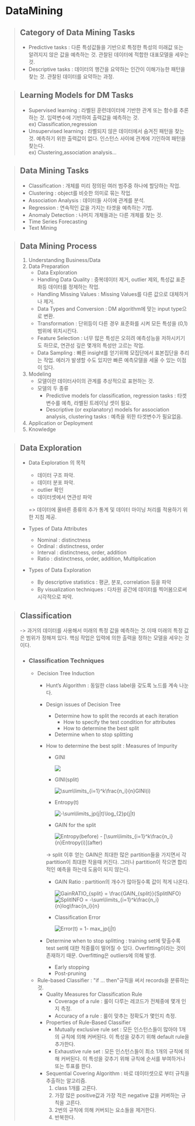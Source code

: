 # DataMining

> ## Category of Data Mining Tasks
>
> - Predictive tasks : 다른 특성값들을 기반으로 특정한 특성의 미래값 또는 알려지지 않은 값을 예측하는 것. 관찰된 데이터에 적합한 대표모델을 세우는 것.
> - Descriptive tasks : 데이터의 행간을 요약하는 인간이 이해가능한 패턴을 찾는 것. 관찰된 데이터를 요약하는 과정.

> ## Learning Models for DM Tasks
>
> - Supervised learning : 라벨된 훈련데이터에 기반한 관계 또는 함수를 추론하는 것. 입력변수에 기반하여 출력값을 예측하는 것.  
>   ex) Classification,regression
> - Unsupervised learning : 라벨되지 않은 데이터에서 숨겨진 패턴을 찾는 것. 예측하기 위한 출력값이 없다. 인스턴스 사이에 관계에 기인하여 패턴을 찾는다.  
>   ex) Clustering,association analysis...

> ## Data Mining Tasks
>
> - Classification : 개체를 미리 정의된 여러 범주중 하나에 할당하는 작업.
> - Clustering : object를 비슷한 의미로 묶는 작업.
> - Association Analysis : 데이터들 사이에 관계를 분석.
> - Regression : 연속적인 값을 가지는 타겟을 예측하는 기법.
> - Anomaly Detection : 나머지 개체들과는 다른 개체를 찾는 것.
> - Time Series Forecasting
> - Text Mining

> ## Data Mining Process
>
> 1. Understanding Business/Data
> 2. Data Preparation       
>    - Data Exploration
>    - Handling Data Quality : 중복데이터 제거, outlier 제외, 특성값 표준화등 데이터를 정제하는 작업.
>    - Handling Missing Values :  Missing Values를 다른 값으로 대체하거나 제거.
>    - Data Types and Conversion : DM algorithm에 맞는 input type으로 변환.
>    - Transformation : 단위등이 다른 경우 표준화를 시켜 모든 특성을 (0,1) 범위에 위치시킨다.
>    - Feature Selection : 너무 많은 특성은 오히려 예측성능을 저하시키기도 하므로, 연관성 깊은 몇개의 특성만 고르는 작업.  
>    - Data Sampling : 빠른 insight를 얻기위해 모집단에서 표본집단을 추리는 작업. 에러가 발생할 수도 있지만 빠른 예측모델을 세울 수 있는 이점이 있다. 
> 3. Modeling
>    - 모델이란 데이터사이의 관계를 추상적으로 표현하는 것.
>    - 모델의 두 종류
>       - Predictive models for classification, regression tasks : 타겟 변수를 예측, 라벨된 트레이닝 셋이 필요.
>       - Descriptive (or explanatory) models for association analysis, clustering tasks : 예측을 위한 타겟변수가 필요없음.
> 4. Application or Deployment
> 5. Knowledge

> ## Data Exploration 
>  - Data Exploration 의 목적
>     - 데이터 구조 파악.
>     - 데이터 분포 파악.
>     - outlier 확인
>     - 데이터셋에서 연관성 파악
> 
>    => 데이터에 올바른 종류의 추가 통계 및 데이터 마이닝 처리를 적용하기 위한 지침 제공.
>  - Types of Data Attributes
>     - Nominal : distinctness
>     - Ordinal : distinctness, order
>     - Interval : distinctness, order, addition
>     - Ratio : distinctness, order, addition, Multiplication
>  - Types of Data Exploration
>     - By descriptive statistics : 평균, 분포, correlation 등을 파악
>     - By visualization techniques : 다차원 공간에 데이터를 찍어봄으로써 시각적으로 파악.

> ## Classification
> -> 과거의 데이터를 사용해서 미래의 특정 값을 예측하는 것.이때 미래의 특정 값은 범위가 정해져 있다. 핵심 작업은 입력에 의한 출력을 정하는 모델을 세우는 것이다.
> - ### Classification Techniques
>   - Decision Tree Induction
>       - Hunt’s Algorithm : 동일한 class label을 갖도록 노드를 계속 나눈다.
>       - Design issues of Decision Tree
>           - Determine how to split the records at each iteration
>               - How to specify the test condition for attributes
>               - How to determine the best split
>           - Determine when to stop splitting
>       - How to determine the best split : Measures of Impurity 
>           - GINI  
> 
>               <img src="https://latex.codecogs.com/svg.latex?\inline&space;1&space;-&space;\sum[p(j|t)]^2"/>
>           - GINI(split)
> 
>               <img src="https://latex.codecogs.com/svg.latex?\inline&space;\sum\limits_{i=1}^k\frac{n_i}{n}GINI(i)" title="\sum\limits_{i=1}^k\frac{n_i}{n}GINI(i)" />
>           - Entropy(t) 
> 
>               <img src="https://latex.codecogs.com/svg.latex?\inline&space;-\sum\limits_jp(j|t)\log_{2}p(j|t)" title="-\sum\limits_jp(j|t)\log_{2}p(j|t)" />
>           - GAIN for the split
> 
>               <img src="https://latex.codecogs.com/svg.latex?\inline&space;Entropy(before)&space;-&space;[\sum\limits_{i=1}^k\frac{n_i}{n}Entropy(i)](after)" title="Entropy(before) - [\sum\limits_{i=1}^k\frac{n_i}{n}Entropy(i)](after)" />
>
>            -> split 이후 얻는 GAIN은 최대한 많은 partition들을 가지면서 각 partition이 최대한 작을때 커진다. 그러나 partition이 작으면 합리적인 예측을 하는데 도움이 되지 않는다.
>           - GAIN Ratio : partition의 개수가 많아질수록 값이 적게 나온다.
> 
>               <img src="https://latex.codecogs.com/svg.latex?\inline&space;GainRATIO_{split}&space;=&space;\frac{GAIN_{split}}{SplitINFO}" title="GainRATIO_{split} = \frac{GAIN_{split}}{SplitINFO}" />
> 
>               <img src="https://latex.codecogs.com/svg.latex?\inline&space;SplitINFO&space;=&space;-\sum\limits_{i=1}^k\frac{n_i}{n}log\frac{n_i}{n}" title="SplitINFO = -\sum\limits_{i=1}^k\frac{n_i}{n}log\frac{n_i}{n}" />
>           - Classification Error
> 
>               <img src="https://latex.codecogs.com/svg.latex?\inline&space;Error(t)&space;=&space;1-&space;max_jp(j|t)" title="Error(t) = 1- max_jp(j|t)" />
>       - Determine when to stop splitting : training set에 맞출수록 test set에 대한 적중률이 떨어질 수 있다. Overfitting이라는 것이 존재하기 때문. Overfitting은 outliers에 의해 발생.
>           - Early stopping
>           - Post-pruning
>    - Rule-based Classifier : "if ... then"규칙을 써서 records을 분류하는 것.
>       - Quality Measures for Classification Rule
>           - Coverage of a rule : 룰이 다루는 레코드가 전체중에 몇개 인지 측정.
>           - Accuracy of a rule : 룰이 맞추는 정확도가 몇인지 측정.
>       - Properties of Rule-Based Classifier
>           - Mutually exclusive rule set : 모든 인스턴스들이 많아야 1개의 규칙에 의해 커버된다. 이 특성을 갖추기 위해 default rule을 추가한다.
>           - Exhaustive rule set : 모든 인스턴스들이 최소 1개의 규칙에 의해 커버된다. 이 특성을 갖추기 위해 규칙에 순서를 부여하거나 또는 투표를 한다.
>       - Sequential Covering Algorithm : 바로 데이터셋으로 부터 규칙을 추출하는 알고리즘.
>          1. class 1개를 고른다.
>          2. 가장 많은 positive값과 가장 적은 negative 값을 커버하는 규칙을 고른다.
>          3. 2번의 규칙에 의해 커버되는 요소들을 제거한다.
>          4. 반복한다. 

